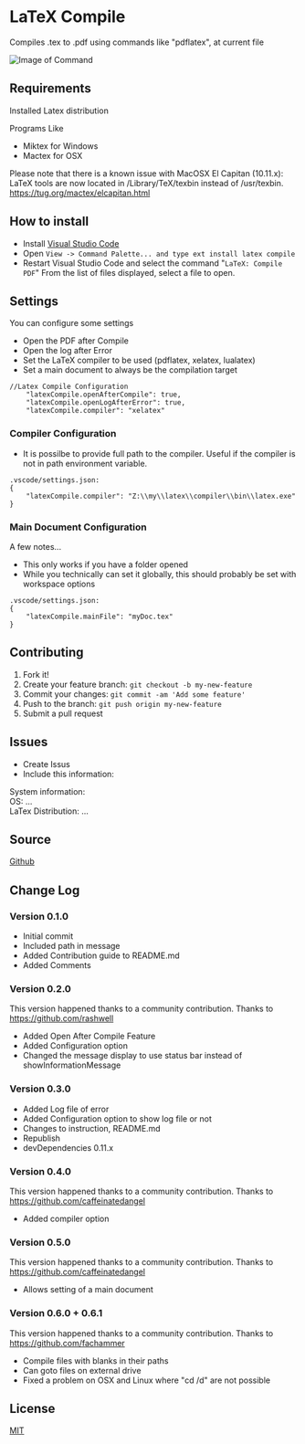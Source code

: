 # LaTeX Compile

Compiles .tex to .pdf using commands like "pdflatex", at current file

![Image of Command](https://raw.githubusercontent.com/mathiasfrohlich/vscode-LaTeXCompile/master/images/command.png)

## Requirements
Installed Latex distribution

Programs Like
* Miktex for Windows 
* Mactex for OSX

Please note that there is a known issue with MacOSX El Capitan (10.11.x): 
LaTeX tools are now located in /Library/TeX/texbin instead of /usr/texbin.
https://tug.org/mactex/elcapitan.html

## How to install
* Install [Visual Studio Code](https://code.visualstudio.com/)
* Open `View -> Command Palette... and type ext install latex compile`
* Restart Visual Studio Code and select the command "`LaTeX: Compile PDF`"
  From the list of files displayed, select a file to open.

## Settings
You can configure some settings
* Open the PDF after Compile
* Open the log after Error
* Set the LaTeX compiler to be used (pdflatex, xelatex, lualatex)
* Set a main document to always be the compilation target
```
//Latex Compile Configuration
	"latexCompile.openAfterCompile": true,
	"latexCompile.openLogAfterError": true,
	"latexCompile.compiler": "xelatex"
```

### Compiler Configuration ###
* It is possilbe to provide full path to the compiler. Useful if the compiler is not in path environment variable.   
```
.vscode/settings.json:
{
    "latexCompile.compiler": "Z:\\my\\latex\\compiler\\bin\\latex.exe"
}
```

### Main Document Configuration ###
A few notes...
* This only works if you have a folder opened
* While you technically can set it globally, this should probably be set with workspace options
```
.vscode/settings.json:
{
	"latexCompile.mainFile": "myDoc.tex"
}
```

## Contributing

1. Fork it!
2. Create your feature branch: `git checkout -b my-new-feature`
3. Commit your changes: `git commit -am 'Add some feature'`
4. Push to the branch: `git push origin my-new-feature`
5. Submit a pull request

## Issues
* Create Issus
* Include this information: 

System information:<br />
OS: ... <br />
LaTex Distribution: ... <br />

## Source

[Github](https://github.com/mathiasfrohlich/vscode-LaTeXCompile)
        
## Change Log

### Version 0.1.0
* Initial commit
* Included path in message
* Added Contribution guide to README.md
* Added Comments

### Version 0.2.0
This version happened thanks to a community contribution.
Thanks to https://github.com/rashwell
* Added Open After Compile Feature
* Added Configuration option
* Changed the message display to use status bar instead of showInformationMessage

### Version 0.3.0 
* Added Log file of error
* Added Configuration option to show log file or not
* Changes to instruction, README.md 
* Republish 
* devDependencies 0.11.x

### Version 0.4.0
This version happened thanks to a community contribution.
Thanks to https://github.com/caffeinatedangel
* Added compiler option

### Version 0.5.0
This version happened thanks to a community contribution.
Thanks to https://github.com/caffeinatedangel
* Allows setting of a main document

### Version 0.6.0 + 0.6.1
This version happened thanks to a community contribution.
Thanks to https://github.com/fachammer
* Compile files with blanks in their paths
* Can goto files on external drive
* Fixed a problem on OSX and Linux where "cd /d" are not possible

        
## License

[MIT](https://raw.githubusercontent.com/mathiasfrohlich/vscode-LaTeXCompile/master/LICENSE)
